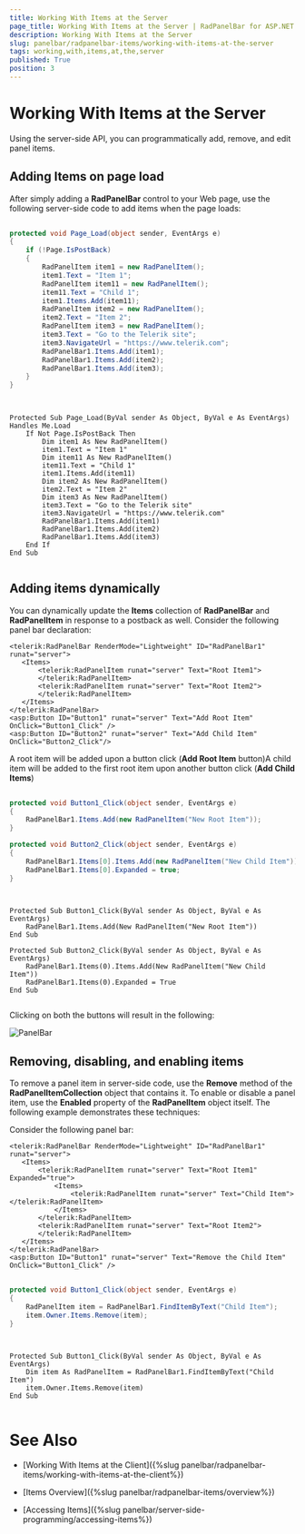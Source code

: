 ```yaml
---
title: Working With Items at the Server
page_title: Working With Items at the Server | RadPanelBar for ASP.NET AJAX Documentation
description: Working With Items at the Server
slug: panelbar/radpanelbar-items/working-with-items-at-the-server
tags: working,with,items,at,the,server
published: True
position: 3
---
```


# Working With Items at the Server



Using the server-side API, you can programmatically add, remove, and edit panel items.

## Adding Items on page load

After simply adding a **RadPanelBar** control to your Web page, use the following server-side code to add items when the page loads:



````C#
	
protected void Page_Load(object sender, EventArgs e) 
{ 
    if (!Page.IsPostBack) 
    { 
        RadPanelItem item1 = new RadPanelItem(); 
        item1.Text = "Item 1"; 
        RadPanelItem item11 = new RadPanelItem(); 
        item11.Text = "Child 1";
		item1.Items.Add(item11);
        RadPanelItem item2 = new RadPanelItem();
        item2.Text = "Item 2"; 
        RadPanelItem item3 = new RadPanelItem();
        item3.Text = "Go to the Telerik site"; 
        item3.NavigateUrl = "https://www.telerik.com"; 
        RadPanelBar1.Items.Add(item1); 
        RadPanelBar1.Items.Add(item2); 
        RadPanelBar1.Items.Add(item3); 
    } 
}
	
````
````VB.NET
	
Protected Sub Page_Load(ByVal sender As Object, ByVal e As EventArgs) Handles Me.Load
    If Not Page.IsPostBack Then
        Dim item1 As New RadPanelItem()
        item1.Text = "Item 1"
        Dim item11 As New RadPanelItem()
        item11.Text = "Child 1"
        item1.Items.Add(item11)
        Dim item2 As New RadPanelItem()
        item2.Text = "Item 2"
        Dim item3 As New RadPanelItem()
        item3.Text = "Go to the Telerik site"
        item3.NavigateUrl = "https://www.telerik.com"
        RadPanelBar1.Items.Add(item1)
        RadPanelBar1.Items.Add(item2)
        RadPanelBar1.Items.Add(item3)
    End If
End Sub
	
````


## Adding items dynamically

You can dynamically update the **Items** collection of **RadPanelBar** and **RadPanelItem** in response to a postback as well. Consider the following panel bar declaration:

````ASPNET
<telerik:RadPanelBar RenderMode="Lightweight" ID="RadPanelBar1" runat="server">
   <Items>
       <telerik:RadPanelItem runat="server" Text="Root Item1">
       </telerik:RadPanelItem>
       <telerik:RadPanelItem runat="server" Text="Root Item2">                  
       </telerik:RadPanelItem>               
   </Items>           
</telerik:RadPanelBar>
<asp:Button ID="Button1" runat="server" Text="Add Root Item" OnClick="Button1_Click" />
<asp:Button ID="Button2" runat="server" Text="Add Child Item" OnClick="Button2_Click"/> 
````



A root item will be added upon a button click (**Add Root Item** button)A child item will be added to the first root item upon another button click (**Add Child Items**)



````C#
	
protected void Button1_Click(object sender, EventArgs e) 
{ 
    RadPanelBar1.Items.Add(new RadPanelItem("New Root Item")); 
}

protected void Button2_Click(object sender, EventArgs e) 
{ 
    RadPanelBar1.Items[0].Items.Add(new RadPanelItem("New Child Item")); 
    RadPanelBar1.Items[0].Expanded = true; 
}
	
````
````VB.NET
	
Protected Sub Button1_Click(ByVal sender As Object, ByVal e As EventArgs)
    RadPanelBar1.Items.Add(New RadPanelItem("New Root Item"))
End Sub

Protected Sub Button2_Click(ByVal sender As Object, ByVal e As EventArgs)
    RadPanelBar1.Items(0).Items.Add(New RadPanelItem("New Child Item"))
    RadPanelBar1.Items(0).Expanded = True
End Sub
	
````


Clicking on both the buttons will result in the following:

![PanelBar](images/panelbar_additemsonbuttonclick.gif)

## Removing, disabling, and enabling items

To remove a panel item in server-side code, use the **Remove** method of the **RadPanelItemCollection** object that contains it. To enable or disable a panel item, use the **Enabled** property of the **RadPanelItem** object itself. The following example demonstrates these techniques:

Consider the following panel bar:

````ASPNET
<telerik:RadPanelBar RenderMode="Lightweight" ID="RadPanelBar1" runat="server">
   <Items>
       <telerik:RadPanelItem runat="server" Text="Root Item1" Expanded="true">
           <Items>
               <telerik:RadPanelItem runat="server" Text="Child Item"></telerik:RadPanelItem>
           </Items>
       </telerik:RadPanelItem>
       <telerik:RadPanelItem runat="server" Text="Root Item2">                  
       </telerik:RadPanelItem>               
   </Items>           
</telerik:RadPanelBar>
<asp:Button ID="Button1" runat="server" Text="Remove the Child Item" OnClick="Button1_Click" /> 
````





````C#
	
protected void Button1_Click(object sender, EventArgs e)
{ 
    RadPanelItem item = RadPanelBar1.FindItemByText("Child Item"); 
    item.Owner.Items.Remove(item); 
}
	
````
````VB.NET
	
Protected Sub Button1_Click(ByVal sender As Object, ByVal e As EventArgs)
    Dim item As RadPanelItem = RadPanelBar1.FindItemByText("Child Item")
    item.Owner.Items.Remove(item)
End Sub
	
````


# See Also

 * [Working With Items at the Client]({%slug panelbar/radpanelbar-items/working-with-items-at-the-client%})

 * [Items Overview]({%slug panelbar/radpanelbar-items/overview%})

 * [Accessing Items]({%slug panelbar/server-side-programming/accessing-items%})
